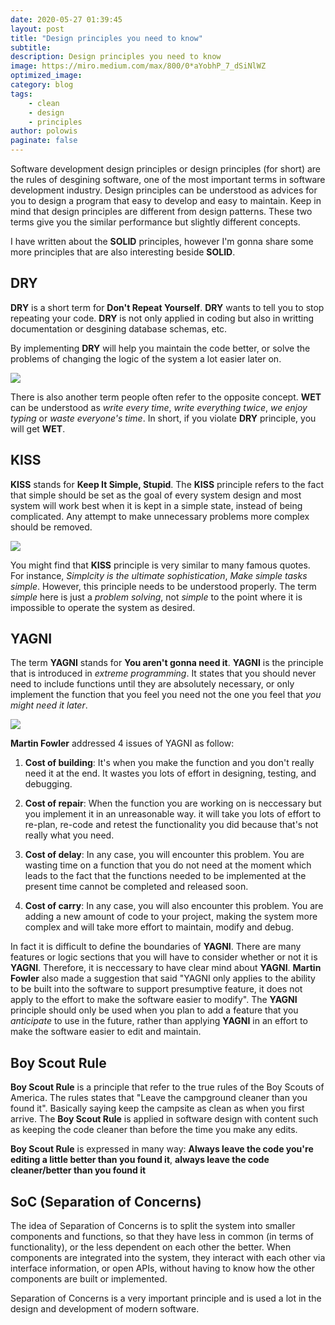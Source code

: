 ```yaml
---
date: 2020-05-27 01:39:45
layout: post
title: "Design principles you need to know"
subtitle:
description: Design principles you need to know
image: https://miro.medium.com/max/800/0*aYobhP_7_dSiNlWZ
optimized_image:
category: blog
tags:
    - clean
    - design 
    - principles
author: polowis
paginate: false
---
```


Software development design principles or design principles (for short) are the rules of desgining software, one of the most important terms in software development industry. Design principles can be understood as advices for you to design a program that easy to develop and easy to maintain. Keep in mind that design principles are different from design patterns. These two terms give you the similar performance but slightly different concepts.

I have written about the **SOLID** principles, however I'm gonna share some more principles that are also interesting beside **SOLID**.

## DRY

**DRY** is a short term for **Don't Repeat Yourself**. **DRY** wants to tell you to stop repeating your code. **DRY** is not only applied in coding but also in writting documentation or desgining database schemas, etc.

By implementing **DRY** will help you maintain the code better, or solve the problems of changing the logic of the system a lot easier later on. 

<img src="https://miro.medium.com/max/686/1*rAqvkElSismRQsJvEeuh0g.png"/>

There is also another term people often refer to the opposite concept. **WET** can be understood as *write every time*, *write everything twice*, *we enjoy typing* or *waste everyone's time*. In short, if you violate **DRY** principle, you will get **WET**. 

## KISS
**KISS** stands for **Keep It Simple, Stupid**. The **KISS** principle refers to the fact that simple should be set as the goal of every system design and most system will work best when it is kept in a simple state, instead of being complicated. Any attempt to make unnecessary problems more complex should be removed.

<img src="https://livecode.com/wp-content/uploads/2015/06/062112_kiss.png"/>

You might find that **KISS** principle is very similar to many famous quotes. For instance, *Simplcity is the ultimate sophistication*, *Make simple tasks simple*. However, this principle needs to be understood properly. The term *simple* here is just a *problem solving*, not *simple* to the point where it is impossible to operate the system as desired.

## YAGNI

The term **YAGNI** stands for **You aren't gonna need it**. **YAGNI** is the principle that is introduced in *extreme programming*. It states that you should never need to include functions until they are absolutely necessary, or only implement the function that you feel you need not the one you feel that *you might need it later*.

<img src="https://itsadeliverything.com/images/pain-driven-development.png"/>

**Martin Fowler** addressed 4 issues of YAGNI as follow: <br>
1. **Cost of building**: It's when you make the function and you don't really need it at the end. It wastes you lots of effort in designing, testing, and debugging.

2. **Cost of repair**: When the function you are working on is neccessary but you implement it in an unreasonable way. it will take you lots of effort to re-plan, re-code and retest the functionality you did because that's not really what you need. 

3. **Cost of delay**: In any case, you will encounter this problem. You are wasting time on a function that you do not need at the moment which leads to the fact that the functions needed to be implemented at the present time cannot be completed and released soon. 

4. **Cost of carry**: In any case, you will also encounter this problem. You are adding a new amount of code to your project, making the system more complex and will take more effort to maintain, modify and debug. 

In fact it is difficult to define the boundaries of **YAGNI**. There are many features or logic sections that you will have to consider whether or not it is **YAGNI**. Therefore, it is neccessary to have clear mind about **YAGNI**. **Martin Fowler** also made a suggestion that said "YAGNI only applies to the ability to be built into the software to support presumptive feature, it does not apply to the effort to make the software easier to modify". The **YAGNI** principle should only be used when you plan to add a feature that you *anticipate* to use in the future, rather than applying **YAGNI** in an effort to make the software easier to edit and maintain. 

## Boy Scout Rule

**Boy Scout Rule** is a principle that refer to the true rules of the Boy Scouts of America. The rules states that "Leave the campground cleaner than you found it". Basically saying keep the campsite as clean as when you first arrive. The **Boy Scout Rule** is applied in software design with content such as keeping the code cleaner than before the time you make any edits. 

**Boy Scout Rule** is expressed in many way: **Always leave the code you're editing a little better than you found it**, **always leave the code cleaner/better than you found it**

## SoC (Separation of Concerns)
 
The idea of ​​Separation of Concerns is to split the system into smaller components and functions, so that they have less in common (in terms of functionality), or the less dependent on each other the better. When components are integrated into the system, they interact with each other via interface information, or open APIs, without having to know how the other components are built or implemented.

Separation of Concerns is a very important principle and is used a lot in the design and development of modern software. 